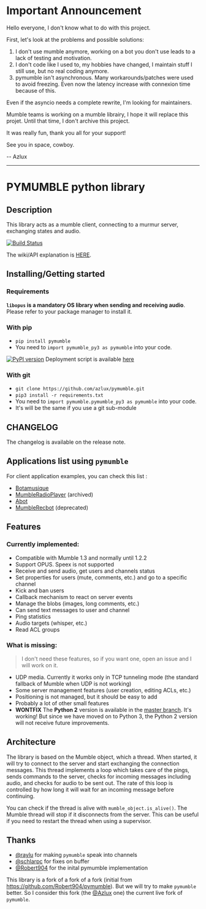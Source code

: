 # Important Announcement
Hello everyone,
I don't know what to do with this project.

First, let's look at the problems and possible solutions:
1. I don't use mumble anymore, working on a bot you don't use leads to a lack of testing and motivation.
2. I don't code like I used to, my hobbies have changed, I maintain stuff I still use, but no real coding anymore.
3. pymumble isn't asynchronous. Many workarounds/patches were used to avoid freezing. Even now the latency increase with connexion time because of this.

Even if the asyncio needs a complete rewrite, I'm looking for maintainers.

Mumble teams is working on a mumble librairy, I hope it will replace this projet.
Until that time, I don't archive this project.

It was really fun, thank you all for your support!

See you in space, cowboy.

-- Azlux

-----

# PYMUMBLE python library

## Description
This library acts as a mumble client, connecting to a murmur server, exchanging states and audio.

[![Build Status](https://ci.azlux.fr/api/badges/azlux/pymumble/status.svg)](https://ci.azlux.fr/azlux/pymumble)

The wiki/API explanation is [HERE](https://github.com/azlux/pymumble/blob/pymumble_py3/API.md).

## Installing/Getting started

### Requirements

**`libopus` is a mandatory OS library when sending and receiving audio**. Please refer to your package manager to install it.

### With pip

- `pip install pymumble`
- You need to `import pymumble_py3 as pymumble` into your code.

[![PyPI version](https://badge.fury.io/py/pymumble.svg)](https://badge.fury.io/py/pymumble)   Deployment script is available [here](https://packages.azlux.fr/scripts/pymumble.txt)

### With git

- `git clone https://github.com/azlux/pymumble.git`
- `pip3 install -r requirements.txt`
- You need to `import pymumble.pymumble_py3 as pymumble` into your code.
- It's will be the same if you use a git sub-module

## CHANGELOG

The changelog is available on the release note.

## Applications list using `pymumble`

For client application examples, you can check this list :
- [Botamusique](https://github.com/azlux/botamusique)
- [MumbleRadioPlayer](https://github.com/azlux/MumbleRadioPlayer) (archived)
- [Abot](https://github.com/ranomier/pymumble-abot)
- [MumbleRecbot](https://github.com/Robert904/mumblerecbot) (deprecated)

## Features

### Currently implemented:
- Compatible with Mumble 1.3 and normally until 1.2.2
- Support OPUS. Speex is not supported
- Receive and send audio, get users and channels status
- Set properties for users (mute, comments, etc.) and go to a specific channel
- Kick and ban users
- Callback mechanism to react on server events
- Manage the blobs (images, long comments, etc.)
- Can send text messages to user and channel
- Ping statistics
- Audio targets (whisper, etc.)
- Read ACL groups

### What is missing:

>  I don't need these features, so if you want one, open an issue and I will work on it.

- UDP media. Currently it works only in TCP tunneling mode (the standard fallback of Mumble when UDP is not working)
- Some server management features (user creation, editing ACLs, etc.)
- Positioning is not managed, but it should be easy to add
- Probably a lot of other small features
- **WONTFIX** The **Python 2** version is available in the [master branch](https://github.com/azlux/pymumble/tree/master). It's working! But since we have moved on to Python 3, the Python 2 version will not receive future improvements.

## Architecture

The library is based on the Mumble object, which a thread. When started, it will try
to connect to the server and start exchanging the connection messages.
This thread implements a loop which takes care of the pings, sends commands to the server,
checks for incoming messages including audio, and checks for audio to be sent out.
The rate of this loop is controlled by how long it will wait for an incoming message before continuing.

You can check if the thread is alive with `mumble_object.is_alive()`.
The Mumble thread will stop if it disconnects from the server.
This can be useful if you need to restart the thread when using a supervisor.


## Thanks

- [@raylu](https://github.com/raylu) for making `pymumble` speak into channels
- [@schlarpc](https://github.com/schlarpc) for fixes on buffer
- [@Robert904](https://github.com/Robert904) for the inital pymumble implementation

This library is a fork of a fork of a fork (initial from https://github.com/Robert904/pymumble).
But we will try to make `pymumble` better.
So I consider this fork (the [@Azlux](https://github.com/azlux/pymumble) one) the current live fork of `pymumble`.
